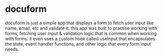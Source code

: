 # docuform

docuform is just a simple app that displays a form to fetch user input like name, email, etc and validate it. this app was built to practise working with forms,  fetching user input & validation logic that is common when working with forms. it even uses a custom hook called useInput that encapsulates the state, event handler functions, and other logic that every form input needs.
